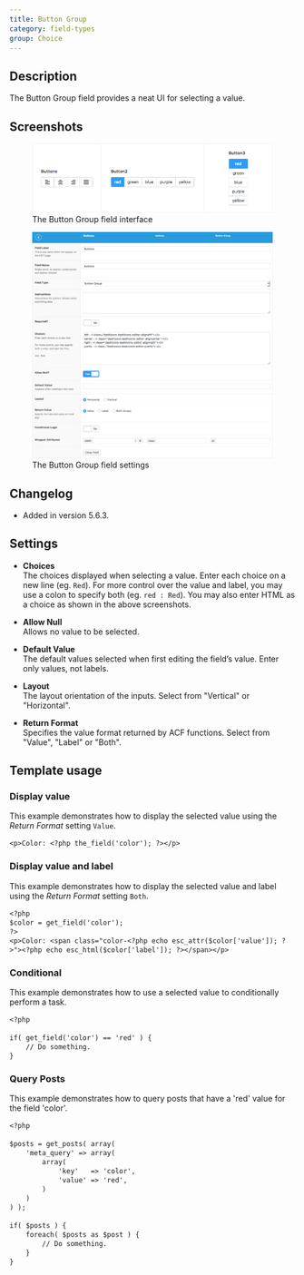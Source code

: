 ```yaml
---
title: Button Group
category: field-types
group: Choice
---
```


## Description
The Button Group field provides a neat UI for selecting a value.

## Screenshots
<div class="gallery">
	<figure>
		<a href="https://raw.githubusercontent.com/AdvancedCustomFields/docs/master/assets/acf-button-group-field-interface.png">
			<img src="https://raw.githubusercontent.com/AdvancedCustomFields/docs/master/assets/acf-button-group-field-interface.png" alt="Three examples of button group field controlling alignment, and colors of buttons" />
		</a>
		<figcaption>The Button Group field interface</figcaption>
	</figure>
	<figure>
		<a href="https://raw.githubusercontent.com/AdvancedCustomFields/docs/master/assets/acf-button-group-field-settings.png">
			<img src="https://raw.githubusercontent.com/AdvancedCustomFields/docs/master/assets/acf-button-group-field-settings.png" alt="List of field settings shown when setting up a Button Group field" />
		</a>
		<figcaption>The Button Group field settings</figcaption>
	</figure>
</div>

## Changelog
- Added in version 5.6.3.

## Settings
- **Choices**  
  The choices displayed when selecting a value. Enter each choice on a new line (eg. `Red`). For more control over the value and label, you may use a colon to specify both (eg. `red : Red`). You may also enter HTML as a choice as shown in the above screenshots.
  
- **Allow Null**  
  Allows no value to be selected.
  
- **Default Value**  
  The default values selected when first editing the field’s value. Enter only values, not labels.
  
- **Layout**  
  The layout orientation of the inputs. Select from "Vertical" or "Horizontal".
  
- **Return Format**  
  Specifies the value format returned by ACF functions. Select from "Value", "Label" or "Both".

## Template usage  

### Display value
This example demonstrates how to display the selected value using the _Return Format_ setting `Value`.
```
<p>Color: <?php the_field('color'); ?></p>
```

### Display value and label
This example demonstrates how to display the selected value and label using the _Return Format_ setting `Both`.

```
<?php
$color = get_field('color');
?>
<p>Color: <span class="color-<?php echo esc_attr($color['value']); ?>"><?php echo esc_html($color['label']); ?></span></p>
```

### Conditional
This example demonstrates how to use a selected value to conditionally perform a task.

```
<?php 

if( get_field('color') == 'red' ) {
	// Do something.
}
```

### Query Posts
This example demonstrates how to query posts that have a 'red' value for the field 'color'.

```
<?php

$posts = get_posts( array(
    'meta_query' => array(
        array(
            'key'   => 'color',
            'value' => 'red',
        )
    )
) );

if( $posts ) {
	foreach( $posts as $post ) {
		// Do something.
	}
}
```
